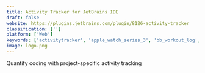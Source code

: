 ```yaml
---
title: Activity Tracker for JetBrains IDE
draft: false 
website: https://plugins.jetbrains.com/plugin/8126-activity-tracker
classification: ['']
platform: ['Web']
keywords: ['activitytracker', 'apple_watch_series_3', 'bb_workout_log', 'email_inspector', 'finance_control', 'fitocracy', 'forksy', 'mindbodygreen', 'money_pro', 'naked', 'room_for_more', 'root', 'rundogo', 'sqrl', 'silentmode', 'tep', 'zero']
image: logo.png
---
```

Quantify coding with project-specific activity tracking